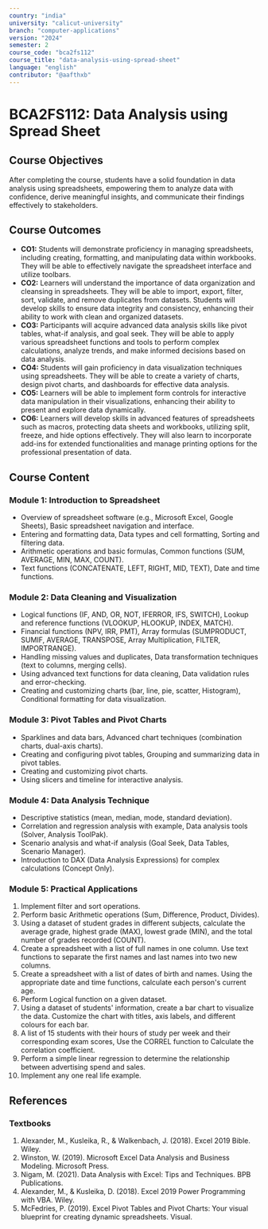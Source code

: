 ```yaml
---
country: "india"
university: "calicut-university"
branch: "computer-applications"
version: "2024"
semester: 2
course_code: "bca2fs112"
course_title: "data-analysis-using-spread-sheet"
language: "english"
contributor: "@aafthxb"
---
```


# BCA2FS112: Data Analysis using Spread Sheet

## Course Objectives
After completing the course, students have a solid foundation in data analysis using spreadsheets, empowering them to analyze data with confidence, derive meaningful insights, and communicate their findings effectively to stakeholders.

## Course Outcomes
* **CO1:** Students will demonstrate proficiency in managing spreadsheets, including creating, formatting, and manipulating data within workbooks. They will be able to effectively navigate the spreadsheet interface and utilize toolbars.
* **CO2:** Learners will understand the importance of data organization and cleansing in spreadsheets. They will be able to import, export, filter, sort, validate, and remove duplicates from datasets. Students will develop skills to ensure data integrity and consistency, enhancing their ability to work with clean and organized datasets.
* **CO3:** Participants will acquire advanced data analysis skills like pivot tables, what-if analysis, and goal seek. They will be able to apply various spreadsheet functions and tools to perform complex calculations, analyze trends, and make informed decisions based on data analysis.
* **CO4:** Students will gain proficiency in data visualization techniques using spreadsheets. They will be able to create a variety of charts, design pivot charts, and dashboards for effective data analysis.
* **CO5:** Learners will be able to implement form controls for interactive data manipulation in their visualizations, enhancing their ability to present and explore data dynamically.
* **CO6:** Learners will develop skills in advanced features of spreadsheets such as macros, protecting data sheets and workbooks, utilizing split, freeze, and hide options effectively. They will also learn to incorporate add-ins for extended functionalities and manage printing options for the professional presentation of data.

## Course Content

### Module 1: Introduction to Spreadsheet
* Overview of spreadsheet software (e.g., Microsoft Excel, Google Sheets), Basic spreadsheet navigation and interface.
* Entering and formatting data, Data types and cell formatting, Sorting and filtering data.
* Arithmetic operations and basic formulas, Common functions (SUM, AVERAGE, MIN, MAX, COUNT).
* Text functions (CONCATENATE, LEFT, RIGHT, MID, TEXT), Date and time functions.

### Module 2: Data Cleaning and Visualization
* Logical functions (IF, AND, OR, NOT, IFERROR, IFS, SWITCH), Lookup and reference functions (VLOOKUP, HLOOKUP, INDEX, MATCH).
* Financial functions (NPV, IRR, PMT), Array formulas (SUMPRODUCT, SUMIF, AVERAGE, TRANSPOSE, Array Multiplication, FILTER, IMPORTRANGE).
* Handling missing values and duplicates, Data transformation techniques (text to columns, merging cells).
* Using advanced text functions for data cleaning, Data validation rules and error-checking.
* Creating and customizing charts (bar, line, pie, scatter, Histogram), Conditional formatting for data visualization.

### Module 3: Pivot Tables and Pivot Charts
* Sparklines and data bars, Advanced chart techniques (combination charts, dual-axis charts).
* Creating and configuring pivot tables, Grouping and summarizing data in pivot tables.
* Creating and customizing pivot charts.
* Using slicers and timeline for interactive analysis.

### Module 4: Data Analysis Technique
* Descriptive statistics (mean, median, mode, standard deviation).
* Correlation and regression analysis with example, Data analysis tools (Solver, Analysis ToolPak).
* Scenario analysis and what-if analysis (Goal Seek, Data Tables, Scenario Manager).
* Introduction to DAX (Data Analysis Expressions) for complex calculations (Concept Only).

### Module 5: Practical Applications
1. Implement filter and sort operations.
2. Perform basic Arithmetic operations (Sum, Difference, Product, Divides).
3. Using a dataset of student grades in different subjects, calculate the average grade, highest grade (MAX), lowest grade (MIN), and the total number of grades recorded (COUNT).
4. Create a spreadsheet with a list of full names in one column. Use text functions to separate the first names and last names into two new columns.
5. Create a spreadsheet with a list of dates of birth and names. Using the appropriate date and time functions, calculate each person's current age.
6. Perform Logical function on a given dataset.
7. Using a dataset of students' information, create a bar chart to visualize the data. Customize the chart with titles, axis labels, and different colours for each bar.
8. A list of 15 students with their hours of study per week and their corresponding exam scores, Use the CORREL function to Calculate the correlation coefficient.
9. Perform a simple linear regression to determine the relationship between advertising spend and sales.
10. Implement any one real life example.

## References
### Textbooks
1. Alexander, M., Kusleika, R., & Walkenbach, J. (2018). Excel 2019 Bible. Wiley.
2. Winston, W. (2019). Microsoft Excel Data Analysis and Business Modeling. Microsoft Press.
3. Nigam, M. (2021). Data Analysis with Excel: Tips and Techniques. BPB Publications.
4. Alexander, M., & Kusleika, D. (2018). Excel 2019 Power Programming with VBA. Wiley.
5. McFedries, P. (2019). Excel Pivot Tables and Pivot Charts: Your visual blueprint for creating dynamic spreadsheets. Visual.